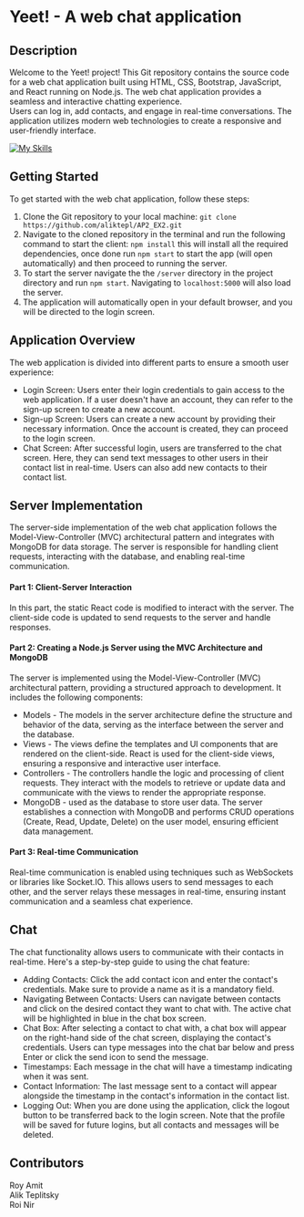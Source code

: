 # Yeet! - A web chat application
  
## Description
Welcome to the Yeet! project! This Git repository contains the source code for a web chat application built using HTML, CSS, Bootstrap, JavaScript, and React     running on Node.js. The web chat application provides a seamless and interactive chatting experience.  
Users can log in, add contacts, and engage in real-time conversations. The application utilizes modern web technologies to create a responsive and user-friendly interface.

[![My Skills](https://skills.thijs.gg/icons?i=js,html,css,react,nodejs,mongodb)](https://skills.thijs.gg)

## Getting Started
To get started with the web chat application, follow these steps:  
1. Clone the Git repository to your local machine: `git clone https://github.com/aliktepl/AP2_EX2.git`  
2. Navigate to the cloned repository in the terminal and run the following command to start the client: `npm install` this will install all the required dependencies, once done run `npm start` to start the app (will open automatically) and then proceed to running the server.    
3. To start the server navigate the the `/server` directory in the project directory and run `npm start`. Navigating to `localhost:5000` will also load the server.  
4. The application will automatically open in your default browser, and you will be directed to the login screen.  

## Application Overview
The web application is divided into different parts to ensure a smooth user experience:  
* Login Screen: Users enter their login credentials to gain access to the web application. If a user doesn't have an account, they can refer to the sign-up screen to create a new account.  
* Sign-up Screen: Users can create a new account by providing their necessary information. Once the account is created, they can proceed to the login screen.  
* Chat Screen: After successful login, users are transferred to the chat screen. Here, they can send text messages to other users in their contact list in real-time. Users can also add new contacts to their contact list.  

## Server Implementation
The server-side implementation of the web chat application follows the Model-View-Controller (MVC) architectural pattern and integrates with MongoDB for data storage. The server is responsible for handling client requests, interacting with the database, and enabling real-time communication.  

#### Part 1: Client-Server Interaction
In this part, the static React code is modified to interact with the server. The client-side code is updated to send requests to the server and handle responses.  
#### Part 2: Creating a Node.js Server using the MVC Architecture and MongoDB  
The server is implemented using the Model-View-Controller (MVC) architectural pattern, providing a structured approach to development. It includes the following components:
* Models - 
The models in the server architecture define the structure and behavior of the data, serving as the interface between the server and the database.
* Views - 
The views define the templates and UI components that are rendered on the client-side. React is used for the client-side views, ensuring a responsive and interactive user interface.
* Controllers - 
The controllers handle the logic and processing of client requests. They interact with the models to retrieve or update data and communicate with the views to render the appropriate response.  
* MongoDB - 
used as the database to store user data. The server establishes a connection with MongoDB and performs CRUD operations (Create, Read, Update, Delete) on the user model, ensuring efficient data management.
#### Part 3: Real-time Communication
Real-time communication is enabled using techniques such as WebSockets or libraries like Socket.IO. This allows users to send messages to each other, and the server relays these messages in real-time, ensuring instant communication and a seamless chat experience.

## Chat
The chat functionality allows users to communicate with their contacts in real-time. Here's a step-by-step guide to using the chat feature:  
* Adding Contacts: Click the add contact icon and enter the contact's credentials. Make sure to provide a name as it is a mandatory field.  
* Navigating Between Contacts: Users can navigate between contacts and click on the desired contact they want to chat with. The active chat will be highlighted in blue in the chat box screen.  
* Chat Box: After selecting a contact to chat with, a chat box will appear on the right-hand side of the chat screen, displaying the contact's credentials. Users can type messages into the chat bar below and press Enter or click the send icon to send the message.  
* Timestamps: Each message in the chat will have a timestamp indicating when it was sent.  
* Contact Information: The last message sent to a contact will appear alongside the timestamp in the contact's information in the contact list.  
* Logging Out: When you are done using the application, click the logout button to be transferred back to the login screen. Note that the profile will be saved for future logins, but all contacts and messages will be deleted.

## Contributors
Roy Amit  
Alik Teplitsky  
Roi Nir

